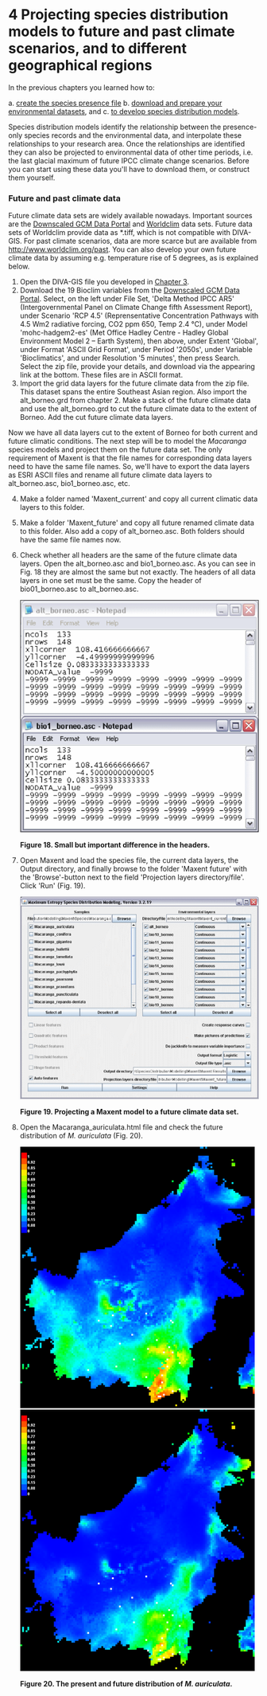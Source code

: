 4 Projecting species distribution models to future and past climate scenarios, and to different geographical regions
====================================================================================================================
In the previous chapters you learned how to: 

a. [create the species presence file](../1_Pointdata)
b. [download and prepare your environmental datasets](../2_Data_layers), and 
c. [to develop species distribution models](../3_Modelling). 

Species distribution models identify the relationship between the presence-only species records and 
the environmental data, and interpolate these relationships to your research area. Once the 
relationships are identified they can also be projected to environmental data of other time 
periods, i.e. the last glacial maximum of future IPCC climate change scenarios. Before you can 
start using these data you'll have to download them, or construct them yourself.

### Future and past climate data

Future climate data sets are widely available nowadays. Important sources are the 
[Downscaled GCM Data Portal](http://www.ccafs-climate.org/data/) and 
[Worldclim](http://www.worldclim.org/CMIP5) data sets. Future data sets of Worldclim provide data 
as \*.tiff, which is not compatible with DIVA-GIS. For past climate scenarios, data are more scarce 
but are available from http://www.worldclim.org/past. You can also develop your own future 
climate data by assuming e.g. temperature rise of 5 degrees, as is explained below.

1. Open the DIVA-GIS file you developed in [Chapter 3](../3_Modelling).
2. Download the 19 Bioclim variables from the [Downscaled GCM Data Portal](http://www.ccafs-climate.org/data/). 
   Select, on the left under File Set, 'Delta Method IPCC AR5' (Intergovernmental Panel on Climate 
   Change fifth Assessment Report), under Scenario 'RCP 4.5' (Reprensentative Concentration Pathways 
   with 4.5 Wm2 radiative forcing, CO2 ppm 650, Temp 2.4 °C), under Model 'mohc-hadgem2-es' (Met 
   Office Hadley Centre - Hadley Global Environment Model 2 – Earth System), then above, under 
   Extent 'Global', under Format 'ASCII Grid Format', under Period '2050s', under Variable 
   'Bioclimatics', and under Resolution '5 minutes', then press Search. Select the zip file, provide 
   your details, and download via the appearing link at the bottom. These files are in ASCII format. 
3. Import the grid data layers for the future climate data from the zip file. This dataset spans the 
   entire Southeast Asian region. Also import the alt_borneo.grd from chapter 2. Make a stack of the 
   future climate data and use the alt_borneo.grd to cut the future climate data to the extent of 
   Borneo. Add the cut future climate data layers.

Now we have all data layers cut to the extent of Borneo for both current and future climatic conditions. 
The next step will be to model the _Macaranga_ species models and project them on the future data set. 
The only requirement of Maxent is that the file names for corresponding data layers need to have the 
same file names. So, we'll have to export the data layers as ESRI ASCII files and rename all future 
climate data layers to alt_borneo.asc, bio1_borneo.asc, etc.

4. Make a folder named 'Maxent_current' and copy all current climatic data layers to this folder.
5. Make a folder 'Maxent_future' and copy all future renamed climate data to this folder. Also add a 
   copy of alt_borneo.asc. Both folders should have the same file names now.
6. Check whether all headers are the same of the future climate data layers. Open the alt_borneo.asc 
   and bio1_borneo.asc. As you can see in Fig. 18 they are almost the same but not exactly. The 
   headers of all data layers in one set must be the same. Copy the header of bio01_borneo.asc to 
   alt_borneo.asc.
   
   ![](fig_18.png)
   
   **Figure 18. Small but important difference in the headers.**

7. Open Maxent and load the species file, the current data layers, the Output directory, and finally 
   browse to the folder 'Maxent future' with the 'Browse'-button next to the field 'Projection layers 
   directory/file'. Click 'Run' (Fig. 19).
   
   ![](fig_19.png)
   
   **Figure 19. Projecting a Maxent model to a future climate data set.**
   
8. Open the Macaranga_auriculata.html file and check the future distribution of _M. auriculata_ 
   (Fig. 20).
   
   ![](fig_20a.png)
   ![](fig_20b.png)
   
   **Figure 20. The present and future distribution of _M. auriculata_.**






